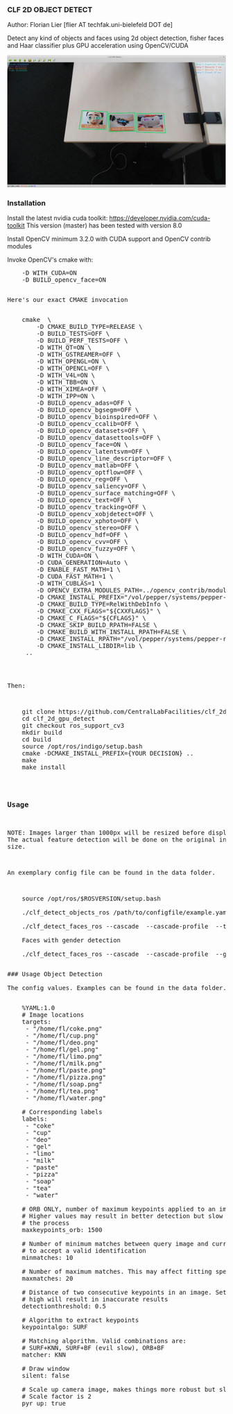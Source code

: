 ### CLF 2D OBJECT DETECT

Author: Florian Lier [flier AT techfak.uni-bielefeld DOT de]

Detect any kind of objects and faces using 2d object detection, fisher faces and Haar classifier plus GPU acceleration using OpenCV/CUDA

![CLF GPU DETECT](https://github.com/CentralLabFacilities/clf_2d_gpu_detect/blob/master/clf_gpu_detect_screenshot.png "")

### Installation

Install the latest nvidia cuda toolkit: https://developer.nvidia.com/cuda-toolkit
This version (master) has been tested with version 8.0

Install OpenCV minimum 3.2.0 with CUDA support and OpenCV contrib modules

Invoke OpenCV's cmake with:

<pre>
    -D WITH_CUDA=ON
    -D BUILD_opencv_face=ON
<pre>

Here's our exact CMAKE invocation

<pre>
    cmake  \
        -D CMAKE_BUILD_TYPE=RELEASE \
        -D BUILD_TESTS=OFF \
        -D BUILD_PERF_TESTS=OFF \
        -D WITH_QT=ON \
        -D WITH_GSTREAMER=OFF \
        -D WITH_OPENGL=ON \
        -D WITH_OPENCL=OFF \
        -D WITH_V4L=ON \
        -D WITH_TBB=ON \
        -D WITH_XIMEA=OFF \
        -D WITH_IPP=ON \
        -D BUILD_opencv_adas=OFF \
        -D BUILD_opencv_bgsegm=OFF \
        -D BUILD_opencv_bioinspired=OFF \
        -D BUILD_opencv_ccalib=OFF \
        -D BUILD_opencv_datasets=OFF \
        -D BUILD_opencv_datasettools=OFF \
        -D BUILD_opencv_face=ON \
        -D BUILD_opencv_latentsvm=OFF \
        -D BUILD_opencv_line_descriptor=OFF \
        -D BUILD_opencv_matlab=OFF \
        -D BUILD_opencv_optflow=OFF \
        -D BUILD_opencv_reg=OFF \
        -D BUILD_opencv_saliency=OFF \
        -D BUILD_opencv_surface_matching=OFF \
        -D BUILD_opencv_text=OFF \
        -D BUILD_opencv_tracking=OFF \
        -D BUILD_opencv_xobjdetect=OFF \
        -D BUILD_opencv_xphoto=OFF \
        -D BUILD_opencv_stereo=OFF \
        -D BUILD_opencv_hdf=OFF \
        -D BUILD_opencv_cvv=OFF \
        -D BUILD_opencv_fuzzy=OFF \
        -D WITH_CUDA=ON \
        -D CUDA_GENERATION=Auto \
        -D ENABLE_FAST_MATH=1 \
        -D CUDA_FAST_MATH=1 \
        -D WITH_CUBLAS=1 \
        -D OPENCV_EXTRA_MODULES_PATH=../opencv_contrib/modules \
        -D CMAKE_INSTALL_PREFIX="/vol/pepper/systems/pepper-robocup-nightly" \
        -D CMAKE_BUILD_TYPE=RelWithDebInfo \
        -D CMAKE_CXX_FLAGS="${CXXFLAGS}" \
        -D CMAKE_C_FLAGS="${CFLAGS}" \
        -D CMAKE_SKIP_BUILD_RPATH=FALSE \
        -D CMAKE_BUILD_WITH_INSTALL_RPATH=FALSE \
        -D CMAKE_INSTALL_RPATH="/vol/pepper/systems/pepper-robocup-nightly/lib" \
        -D CMAKE_INSTALL_LIBDIR=lib \
     ..
</pre>

Then:

<pre>
    git clone https://github.com/CentralLabFacilities/clf_2d_gpu_detect.git
    cd clf_2d_gpu_detect
    git checkout ros_support_cv3
    mkdir build
    cd build
    source /opt/ros/indigo/setup.bash
    cmake -DCMAKE_INSTALL_PREFIX={YOUR DECISION} ..
    make
    make install
</pre>

### Usage

NOTE: Images larger than 1000px will be resized before displaying. The actual
feature detection will be done on the original input size.

An exemplary config file can be found in the data folder.

<pre>
    source /opt/ros/$ROSVERSION/setup.bash

    ./clf_detect_objects_ros /path/to/configfile/example.yaml /camera/input/topic /output/topic

    ./clf_detect_faces_ros --cascade <path/to/cascade> --cascade-profile <path/to/cascade> --topic /webcam/image_raw

    Faces with gender detection

    ./clf_detect_faces_ros --cascade <path/to/cascade> --cascade-profile <path/to/cascade> --gender <path/to/fisher_gender.xml> --topic /webcam/image_raw
<pre>

### Usage Object Detection

The config values. Examples can be found in the data folder.

<pre>
    %YAML:1.0
    # Image locations
    targets:
     - "/home/fl/coke.png"
     - "/home/fl/cup.png"
     - "/home/fl/deo.png"
     - "/home/fl/gel.png"
     - "/home/fl/limo.png"
     - "/home/fl/milk.png"
     - "/home/fl/paste.png"
     - "/home/fl/pizza.png"
     - "/home/fl/soap.png"
     - "/home/fl/tea.png"
     - "/home/fl/water.png"

    # Corresponding labels
    labels:
     - "coke"
     - "cup"
     - "deo"
     - "gel"
     - "limo"
     - "milk"
     - "paste"
     - "pizza"
     - "soap"
     - "tea"
     - "water"

    # ORB ONLY, number of maximum keypoints applied to an image
    # Higher values may result in better detection but slow down
    # the process
    maxkeypoints_orb: 1500

    # Number of minimum matches between query image and current camera image
    # to accept a valid identification
    minmatches: 10

    # Number of maximum matches. This may affect fitting speed if set too high
    maxmatches: 20

    # Distance of two consecutive keypoints in an image. Setting this too
    # high will result in inaccurate results
    detectionthreshold: 0.5

    # Algorithm to extract keypoints
    keypointalgo: SURF

    # Matching algorithm. Valid combinations are:
    # SURF+KNN, SURF+BF (evil slow), ORB+BF
    matcher: KNN

    # Draw window
    silent: false

    # Scale up camera image, makes things more robust but slower
    # Scale factor is 2
    pyr_up: true
</pre>
